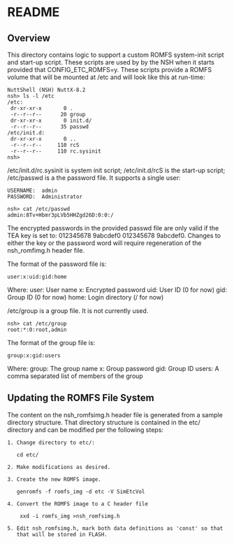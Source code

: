 README
======

  Overview
  ----------------------------------------------------------------------------
  This directory contains logic to support a custom ROMFS system-init script
  and start-up script. These scripts are used by by the NSH when it starts
  provided that CONFIG\_ETC\_ROMFS=y. These scripts provide a ROMFS volume
  that will be mounted at /etc and will look like this at run-time:

    NuttShell (NSH) NuttX-8.2
    nsh> ls -l /etc
    /etc:
     dr-xr-xr-x       0 .
     -r--r--r--      20 group
     dr-xr-xr-x       0 init.d/
     -r--r--r--      35 passwd
    /etc/init.d:
     dr-xr-xr-x       0 ..
     -r--r--r--     110 rcS
     -r--r--r--     110 rc.sysinit
    nsh>

/etc/init.d/rc.sysinit is system init script; /etc/init.d/rcS is the
start-up script; /etc/passwd is a the password file. It supports a
single user:

    USERNAME:  admin
    PASSWORD:  Administrator

    nsh> cat /etc/passwd
    admin:8Tv+Hbmr3pLVb5HHZgd26D:0:0:/

The encrypted passwords in the provided passwd file are only valid if
the TEA key is set to: 012345678 9abcdef0 012345678 9abcdef0. Changes to
either the key or the password word will require regeneration of the
nsh\_romfimg.h header file.

The format of the password file is:

    user:x:uid:gid:home

Where: user: User name x: Encrypted password uid: User ID (0 for now)
gid: Group ID (0 for now) home: Login directory (/ for now)

/etc/group is a group file. It is not currently used.

    nsh> cat /etc/group
    root:*:0:root,admin

The format of the group file is:

    group:x:gid:users

Where: group: The group name x: Group password gid: Group ID users: A
comma separated list of members of the group

  Updating the ROMFS File System
  -------------------------------------------------------------------------------------------------------------------------------
  The content on the nsh\_romfsimg.h header file is generated from a sample
  directory structure. That directory structure is contained in the etc/ directory and can be modified per the following steps:

    1. Change directory to etc/:

       cd etc/

    2. Make modifications as desired.

    3. Create the new ROMFS image.

       genromfs -f romfs_img -d etc -V SimEtcVol

    4. Convert the ROMFS image to a C header file

        xxd -i romfs_img >nsh_romfsimg.h

    5. Edit nsh_romfsimg.h, mark both data definitions as 'const' so that
       that will be stored in FLASH.
